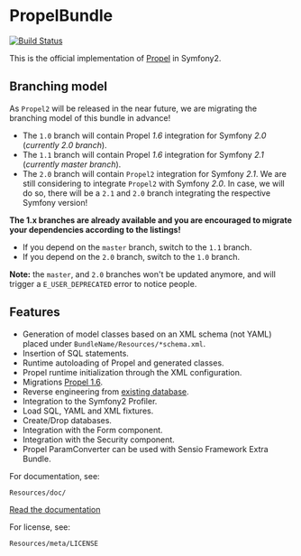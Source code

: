 PropelBundle
============

[![Build Status](https://secure.travis-ci.org/propelorm/PropelBundle.png)](http://travis-ci.org/propelorm/PropelBundle)

This is the official implementation of [Propel](http://www.propelorm.org/) in Symfony2.

## Branching model

As `Propel2` will be released in the near future, we are migrating the branching model of this bundle in advance!

* The `1.0` branch will contain Propel *1.6* integration for Symfony *2.0* (*currently 2.0 branch*).
* The `1.1` branch will contain Propel *1.6* integration for Symfony *2.1* (*currently master branch*).
* The `2.0` branch will contain `Propel2` integration for Symfony *2.1*.
  We are still considering to integrate `Propel2` with Symfony *2.0*.
  In case, we will do so, there will be a `2.1` and `2.0` branch integrating the respective Symfony version!

**The 1.x branches are already available and you are encouraged to migrate your dependencies according to the listings!**

* If you depend on the `master` branch, switch to the `1.1` branch.
* If you depend on the `2.0` branch, switch to the `1.0` branch.

**Note:** the `master`, and `2.0` branches won't be updated anymore, and will trigger a `E_USER_DEPRECATED` error to notice people.

## Features

 * Generation of model classes based on an XML schema (not YAML) placed under `BundleName/Resources/*schema.xml`.
 * Insertion of SQL statements.
 * Runtime autoloading of Propel and generated classes.
 * Propel runtime initialization through the XML configuration.
 * Migrations [Propel 1.6](http://www.propelorm.org/documentation/10-migrations.html).
 * Reverse engineering from [existing database](http://www.propelorm.org/wiki/Documentation/1.6/Existing-Database).
 * Integration to the Symfony2 Profiler.
 * Load SQL, YAML and XML fixtures.
 * Create/Drop databases.
 * Integration with the Form component.
 * Integration with the Security component.
 * Propel ParamConverter can be used with Sensio Framework Extra Bundle.

For documentation, see:

    Resources/doc/

[Read the documentation](https://github.com/propelorm/PropelBundle/blob/master/Resources/doc/README.markdown)

For license, see:

    Resources/meta/LICENSE

